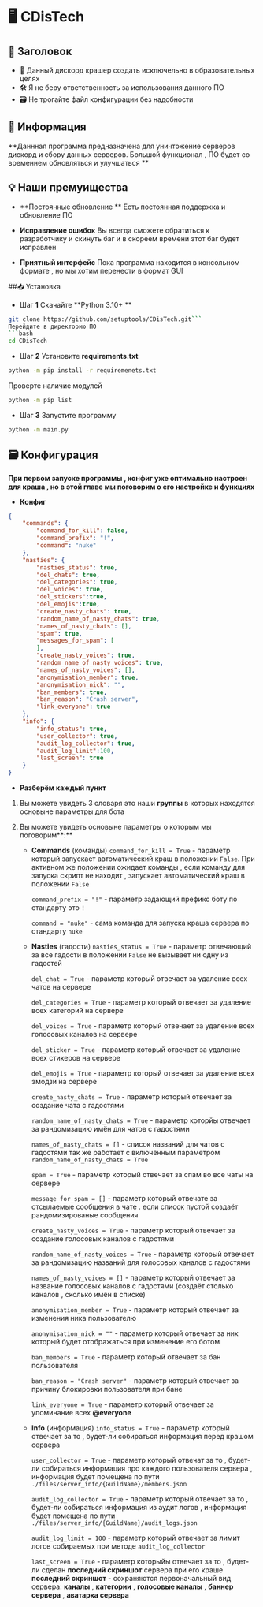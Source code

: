 # 🖥️  CDisTech

## 📌 Заголовок
  - 📖 Данный дискорд крашер создать исключельно в образовательных целях
  - 🛠️ Я не беру ответственность за использования данного ПО
  - 🗃️ Не трогайте файл конфигурации без надобности


## 🧾 Информация 
**Даннная программа предназначена для уничтожение серверов дискорд и сбору данных серверов. Большой функционал , ПО будет со временнем обновляться и улучшаться **


## 💡 Наши премуищества

- **Постоянные обновление **
Есть постоянная поддержка и обновление ПО

- **Исправление ошибок**
Вы всегда сможете обратиться к разработчику и скинуть баг и в скореем времени этот баг будет исправлен

- **Приятный интерфейс**
Пока программа находится в консольном формате , но мы хотим перенести в формат GUI 

##📥 Установка
- Шаг **1**
Скачайте **Python 3.10+ ** 
```bash
git clone https://github.com/setuptools/CDisTech.git```
Перейдите в директорию ПО
```bash
cd CDisTech
```

- Шаг **2**
Установите **requirements.txt**
```bash
python -m pip install -r requiremenets.txt
```
Проверте наличие модулей
```bash
python -m pip list
```
- Шаг **3**
Запустите программу
```bash
python -m main.py
```

## 🗃️ Конфигурация
**При первом запуске программы , конфиг уже оптимально настроен для краша , но в этой главе мы поговорим о его настройке и функциях**

- **Конфиг**
```json
{
    "commands": {
        "command_for_kill": false,
        "command_prefix": "!",
        "command": "nuke"
    },
    "nasties": {
        "nasties_status": true,
        "del_chats": true,
        "del_categories": true,
        "del_voices": true,
        "del_stickers":true,
        "del_emojis":true,
        "create_nasty_chats": true,
        "random_name_of_nasty_chats": true,
        "names_of_nasty_chats": [],
        "spam": true,
        "messages_for_spam": [
        ],
        "create_nasty_voices": true,
        "random_name_of_nasty_voices": true,
        "names_of_nasty_voices": [],
        "anonymisation_member": true,
        "anonymisation_nick": "",
        "ban_members": true,
        "ban_reason": "Crash server",
        "link_everyone": true
    },
    "info": {
        "info_status": true,
        "user_collector": true,
        "audit_log_collector": true,
        "audit_log_limit":100,
        "last_screen": true
    }
}
```
- **Разберём каждый пункт**

1. Вы можете увидеть 3 словаря это наши **группы** в которых находятся основыне параметры для бота

2.  Вы можете увидеть основыне параметры о которым мы поговорим**:**
	- **Commands** (команды)
	 `command_for_kill = True` - параметр который запускает автоматический краш в положении `False`. При активном же положении ожидает команды , если команду для запуска скрипт не находит , запускает автоматический краш в положении `False`

		`command_prefix = "!"` - параметр задающий префикс боту по стандарту это `!`

		`command = "nuke"` - сама команда для запуска краша сервера по стандарту `nuke`

	- **Nasties** (гадости)
	`nasties_status = True` - параметр отвечающий за все гадости в положении `False` не вызывает ни одну из гадостей

		`del_chat = True` - параметр который отвечает за удаление всех чатов на сервере

		`del_categories = True` - параметр который отвечает за удаление всех категорий на сервере

		`del_voices = True` - параметр который отвечает за удаление всех голосовых каналов на сервере

		`del_sticker = True` - параметр который отвечает за удаление всех стикеров на сервере

		`del_emojis = True` - параметр который отвечает за удаление всех эмодзи на сервере

		`create_nasty_chats = True` - параметр который отвечает за создание чата с гадостями 

		`random_name_of_nasty_chats = True` - параметр которйы отвечает за рандомизацию имён для чатов с гадостями

		`names_of_nasty_chats = []` - список названий для чатов с гадостями так же работает с включённым параметром `random_name_of_nasty_chats = True`

		`spam = True` - параметр который отвечает за спам во все чаты на сервере

		`message_for_spam = []` - параметр который отвечате за отсылаемые сообщения в чате .  если список пустой создаёт рандомизированые сообщения

		`create_nasty_voices = True` - параметр который отвечает за создание голосовых каналов с гадостями

		`random_name_of_nasty_voices = True` - параметр который отвечает за рандомизацию названий для голосовых каналов с гадостями

		`names_of_nasty_voices = []` - параметр который отвечает за название голосовых каналов с гадостями (создаёт столько каналов , сколько имён в списке)

		`anonymisation_member = True` - параметр который отвечает за изменения ника пользователю 

		`anonymisation_nick = ""` - параметр который отвечает за ник который будет отображаться при изменение его ботом

		`ban_members = True` - параметр который отвечает за бан пользователя

		`ban_reason = "Crash server"` - параметр который отвечает за причину блокировки пользователя при бане

		`link_everyone = True` - параметр который отвечает за упоминание всех **@everyone**

	- **Info** (информация)
		`info_status = True` - параметр который отвечает за то , будет-ли собираться информация перед крашом сервера

		`user_collector = True` - параметр который отвечат за то , будет-ли собираться информация про каждого пользователя сервера , информация будет помещена по пути `./files/server_info/{GuildName}/members.json`

		`audit_log_collector = True` -  параметр который отвечает за то , будет-ли собираться информация из аудит логов , информация будет помещена по пути `./files/server_info/{GuildName}/audit_logs.json`

		`audit_log_limit = 100` - параметр который отвечает за лимит логов собираемых при методе `audit_log_collector`

		`last_screen = True` - параметр которыйы отвечает за то , будет-ли сделан **последний скриншот** сервера при его краше
**последний скриншот** - сохраняются первоначальный вид сервера: **каналы** , **категории** , **голосовые каналы** , **баннер сервера** , **аватарка сервера**
